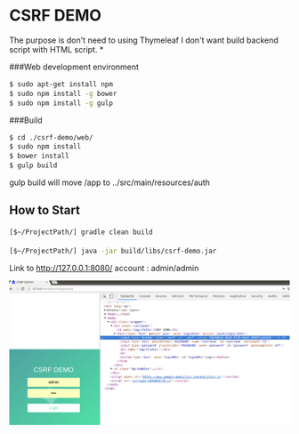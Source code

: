 CSRF DEMO
=============
The purpose is don't need to using Thymeleaf
I don't want build backend script with HTML script.
*

###Web development environment

```bash
$ sudo apt-get install npm
$ sudo npm install -g bower
$ sudo npm install -g gulp
```

###Build

```bash
$ cd ./csrf-demo/web/
$ sudo npm install
$ bower install
$ gulp build
```
gulp build will move /app to ../src/main/resources/auth

How to Start
-------------------
```bash
[$~/ProjectPath/] gradle clean build

[$~/ProjectPath/] java -jar build/libs/csrf-demo.jar
```

Link to http://127.0.0.1:8080/ 
account :  admin/admin

![DEMO VIEW](https://raw.githubusercontent.com/yugzan/csrf-demo/master/web/images/cut.png)